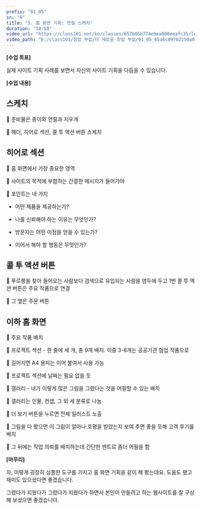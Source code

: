```yaml
---
prefix: "01_05"
sn: "6"
title: "5. 홈 화면 기획: 연필 스케치"
duration: "10:50"
video_url: "https://class101.net/ko/classes/657b05b774e9ea000eeafc35/lectures/65a6c89702250a000e0fc3fd"
video_path: "E:/class101/창업 부업/더 새로운 창업 부업/01_05_65a6c89702250a000e0fc3fd.mp4"
---
```


**[수업 목표]**

실제 사이트 기획 사례를 보면서 자신의 사이트 기획을 다듬을 수 있습니다.

**[수업 내용]**

## 스케치

📌 준비물은 종이와 연필과 지우개

📌 헤더, 히어로 섹션, 콜 투 액션 버튼 스케치

## 히어로 섹션

📌 홈 화면에서 가장 중요한 영역

📌 사이트의 목적에 부합하는 간결한 메시지가 들어가야

📌 포인트는 네 가지

- 어떤 제품을 제공하는가?

- 나를 신뢰해야 하는 이유는 무엇인가?

- 방문자는 어떤 이점을 얻을 수 있는가?

- 이어서 해야 할 행동은 무엇인가?

## 콜 투 액션 버튼

📌 푸르릉을 찾아 들어오는 사람보다 검색으로 유입되는 사람을 염두에 두고 1번 콜 투 액션 버튼은 주요 작품으로 연결

📌 그 옆은 주문 버튼

## 이하 홈 화면

📌 주요 작품 배치

📌 프로젝트 섹션 - 한 줄에 세 개, 총 9개 배치. 이중 3-6개는 공공기관 협업 작품으로

📌 길어지면 A4 용지는 이어 붙여서 사용 가능

📌 프로젝트 섹션에 날짜는 필요 없을 듯

📌 갤러리 - 내가 이렇게 많은 그림을 그렸다는 것을 어필할 수 있는 배치

📌 갤러리는 인물, 컨셉, 그 외 세 분류로 나눔

📌 더 보기 버튼을 누르면 전체 일러스트 노출

📌 그림을 다 봤으면 이 그림이 얼마나 호평을 받았는지 보여 주면 좋을 듯해 고객 후기를 배치

📌 그 뒤에는 작업 의뢰를 배치하는데 간단한 멘트로 좀더 어필을 함

**[마무리]**

자, 이렇게 굉장히 심플한 도구를 가지고 홈 화면 기획을 같이 해 봤는데요. 도움도 됐고 재미도 있으셨다면 좋겠습니다.

그렸다가 지웠다가 그렸다가 지웠다가 하면서 본인이 만들려고 하는 웹사이트를 잘 구상해 보셨으면 좋겠습니다.
